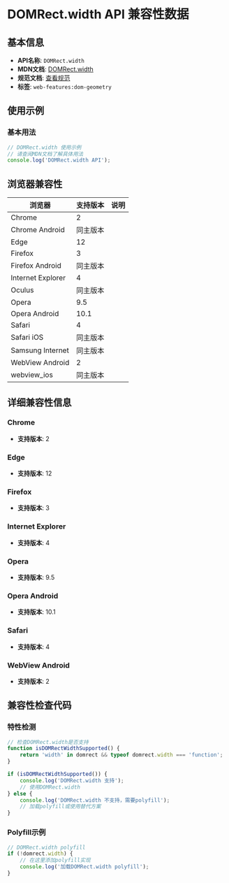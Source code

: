 # DOMRect.width API 兼容性数据

## 基本信息

- **API名称**: `DOMRect.width`
- **MDN文档**: [DOMRect.width](https://developer.mozilla.org/docs/Web/API/DOMRect/width)
- **规范文档**: [查看规范](https://drafts.fxtf.org/geometry/#dom-domrect-width)
- **标签**: `web-features:dom-geometry`

## 使用示例

### 基本用法

```javascript
// DOMRect.width 使用示例
// 请查阅MDN文档了解具体用法
console.log('DOMRect.width API');
```

## 浏览器兼容性

| 浏览器 | 支持版本 | 说明 |
|--------|----------|------|
| Chrome | 2 |  |
| Chrome Android | 同主版本 |  |
| Edge | 12 |  |
| Firefox | 3 |  |
| Firefox Android | 同主版本 |  |
| Internet Explorer | 4 |  |
| Oculus | 同主版本 |  |
| Opera | 9.5 |  |
| Opera Android | 10.1 |  |
| Safari | 4 |  |
| Safari iOS | 同主版本 |  |
| Samsung Internet | 同主版本 |  |
| WebView Android | 2 |  |
| webview_ios | 同主版本 |  |

## 详细兼容性信息

### Chrome

- **支持版本**: 2

### Edge

- **支持版本**: 12

### Firefox

- **支持版本**: 3

### Internet Explorer

- **支持版本**: 4

### Opera

- **支持版本**: 9.5

### Opera Android

- **支持版本**: 10.1

### Safari

- **支持版本**: 4

### WebView Android

- **支持版本**: 2

## 兼容性检查代码

### 特性检测

```javascript
// 检查DOMRect.width是否支持
function isDOMRectWidthSupported() {
    return 'width' in domrect && typeof domrect.width === 'function';
}

if (isDOMRectWidthSupported()) {
    console.log('DOMRect.width 支持');
    // 使用DOMRect.width
} else {
    console.log('DOMRect.width 不支持，需要polyfill');
    // 加载polyfill或使用替代方案
}
```

### Polyfill示例

```javascript
// DOMRect.width polyfill
if (!domrect.width) {
    // 在这里添加polyfill实现
    console.log('加载DOMRect.width polyfill');
}
```

